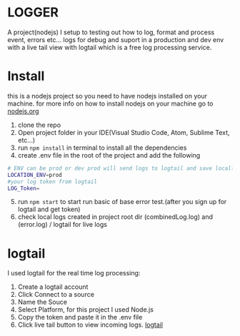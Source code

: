 # LOGGER
A project(nodejs) I setup to testing out how to log, format and process event, errors etc... logs for debug and suport in a production and dev env with a live tail view with logtail which is a free log processing service.

# Install
this is a nodejs project so you need to have nodejs installed on your machine. for more info on how to install nodejs on your machine go to [nodejs.org](nodejs.org)
1. clone the repo
2. Open project folder in your IDE(Visual Studio Code, Atom, Sublime Text, etc...)
3. run `npm install`  in terminal to install all the dependencies
4. create .env file in the root of the project and add the following
```bash
# ENV can be prod or dev prod will send logs to logtail and save locally dev will only save locally
LOCATION_ENV=prod
#your log token from logtail
LOG_Token=
```
5. run `npm start` to start run basic of base error test.(after you sign up for logtail and get token)
6. check local logs created in project root dir (combinedLog.log) and (error.log) / logtail for live logs


# logtail
I used logtail for the real time log processing:
1. Create a logtail account
2. Click Connect to a source
3. Name the Souce
4. Select Platform, for this project I used Node.js
5. Copy the token and paste it in the .env file
5. Click live tail button to view incoming logs.
[logtail](https://betterstack.com/logtail)